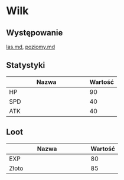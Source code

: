 # Wilk

## Występowanie

[las.md](../../lokacje/pierwsze-pietro/las.md "mention"), [poziomy.md](../../gracz/poziomy.md "mention")

## Statystyki

<table><thead><tr><th width="202">Nazwa</th><th>Wartość</th></tr></thead><tbody><tr><td>HP</td><td>90</td></tr><tr><td>SPD</td><td>40</td></tr><tr><td>ATK</td><td>40</td></tr></tbody></table>

## Loot

<table><thead><tr><th width="205">Nazwa</th><th>Wartość</th></tr></thead><tbody><tr><td>EXP</td><td>80</td></tr><tr><td>Złoto</td><td>85</td></tr></tbody></table>

